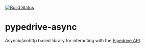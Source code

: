 [![Build Status](https://cloud.drone.io/api/badges/tangibleintelligence/pypedrive-api/status.svg)](https://cloud.drone.io/tangibleintelligence/pypedrive-api)

# pypedrive-async

Asyncio/aiohttp based library for interacting with the [Pipedrive API](https://developers.pipedrive.com/docs/api/v1).

